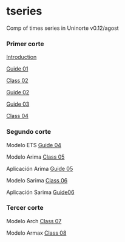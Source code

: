 # tseries
Comp of times series in Uninorte v0.12/agost

### Primer corte

[Introduction](https://raw.githack.com/keynes37/tseries/main/clases/Clase01.html)

[Guide 01](https://raw.githack.com/keynes37/tseries/main/GuiasdeR/GuiasdeR.html)

[Class 02](https://raw.githack.com/keynes37/tseries/main/clases/Clase02.html)

[Guide 02](https://raw.githack.com/keynes37/tseries/main/GuiasdeR/Guia2.html)

[Guide 03](https://raw.githack.com/keynes37/tseries/main/GuiasdeR/Guia3.html)

[Class 04](https://raw.githack.com/keynes37/tseries/main/clases/Clase03.html)

### Segundo corte

Modelo ETS [Guide 04](https://raw.githack.com/keynes37/tseries/main/GuiasdeR/Guia6.html) 

Modelo Arima [Class 05](https://raw.githack.com/keynes37/tseries/main/clases/Clase04.html)

Aplicación Arima [Guide 05](https://raw.githack.com/keynes37/tseries/main/GuiasdeR/Guia4.html)

Modelo Sarima [Class 06](https://raw.githack.com/keynes37/tseries/main/clases/Clase05.html)

Aplicación Sarima [Guide06](https://raw.githack.com/keynes37/tseries/main/GuiasdeR/Guia5.html)

### Tercer corte

Modelo Arch [Class 07](https://raw.githack.com/keynes37/tseries/main/GuiasdeR/Guia7.html)

Modelo Armax [Class 08](https://raw.githack.com/keynes37/tseries/main/clases/Clase06.html)
